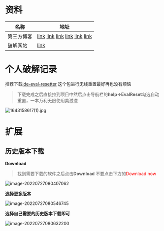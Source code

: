 # 资料

| 名称       | 地址                                                         |
| ---------- | ------------------------------------------------------------ |
| 第三方博客 | [link](https://exception.site/) [link](http://web.52shizhan.cn/ide?k=phpstorm) [link](https://www.789zhao.com/blog/JG093W033ZAJ.HTML) [link](https://blog.alipay168.cn/index/detail/item/587.html) [link](https://www.mano100.cn/thread-1942-1-1.html)  [link](https://www.yuque.com/u30882/rx39g7/dhe52q) |
| 破解网站   | [link](https://jetbra.in/ed66823c-d42c-4f85-bb2e-655591c2b748.html) |

# 个人破解记录

推荐下载[ide-eval-resetter](https://yaoliuyang.lanzoul.com/i9NKpz9mmib) 这个包进行无线重置最好再也没有烦恼

> 下载完成之后直接拉到项目中然后点击导航栏的**help->EvalReset**勾选自动重置，一本万利无限使用美滋滋

![1643158617(1).jpg](https://s2.loli.net/2022/01/26/YQqacPemiF5DVXZ.png)

# 扩展

## 历史版本下载

**Download**

> 找到需要下载的软件之后点击**Download** 不要点击下方的<font color='red'>Download now</font> 

![image-20220727080407062](https://yaoliuyang-blog-images.oss-cn-beijing.aliyuncs.com/blogImages/image-20220727080407062.png)

[**选择更多版本**](https://www.jetbrains.com.cn/en-us/phpstorm/download/other.html)

![image-20220727080546745](https://yaoliuyang-blog-images.oss-cn-beijing.aliyuncs.com/blogImages/image-20220727080546745.png)

**选择自己需要的历史版本下载即可**

![image-20220727080632200](https://yaoliuyang-blog-images.oss-cn-beijing.aliyuncs.com/blogImages/image-20220727080632200.png)